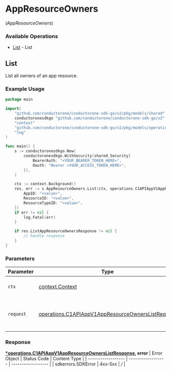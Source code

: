 # AppResourceOwners
(*AppResourceOwners*)

### Available Operations

* [List](#list) - List

## List

List all owners of an app resource.

### Example Usage

```go
package main

import(
	"github.com/conductorone/conductorone-sdk-go/v2/pkg/models/shared"
	conductoronesdkgo "github.com/conductorone/conductorone-sdk-go/v2"
	"context"
	"github.com/conductorone/conductorone-sdk-go/v2/pkg/models/operations"
	"log"
)

func main() {
    s := conductoronesdkgo.New(
        conductoronesdkgo.WithSecurity(shared.Security{
            BearerAuth: "<YOUR_BEARER_TOKEN_HERE>",
            Oauth: "Bearer <YOUR_ACCESS_TOKEN_HERE>",
        }),
    )

    ctx := context.Background()
    res, err := s.AppResourceOwners.List(ctx, operations.C1APIAppV1AppResourceOwnersListRequest{
        AppID: "<value>",
        ResourceID: "<value>",
        ResourceTypeID: "<value>",
    })
    if err != nil {
        log.Fatal(err)
    }

    if res.ListAppResourceOwnersResponse != nil {
        // handle response
    }
}
```

### Parameters

| Parameter                                                                                                                  | Type                                                                                                                       | Required                                                                                                                   | Description                                                                                                                |
| -------------------------------------------------------------------------------------------------------------------------- | -------------------------------------------------------------------------------------------------------------------------- | -------------------------------------------------------------------------------------------------------------------------- | -------------------------------------------------------------------------------------------------------------------------- |
| `ctx`                                                                                                                      | [context.Context](https://pkg.go.dev/context#Context)                                                                      | :heavy_check_mark:                                                                                                         | The context to use for the request.                                                                                        |
| `request`                                                                                                                  | [operations.C1APIAppV1AppResourceOwnersListRequest](../../pkg/models/operations/c1apiappv1appresourceownerslistrequest.md) | :heavy_check_mark:                                                                                                         | The request object to use for the request.                                                                                 |


### Response

**[*operations.C1APIAppV1AppResourceOwnersListResponse](../../pkg/models/operations/c1apiappv1appresourceownerslistresponse.md), error**
| Error Object       | Status Code        | Content Type       |
| ------------------ | ------------------ | ------------------ |
| sdkerrors.SDKError | 4xx-5xx            | */*                |
